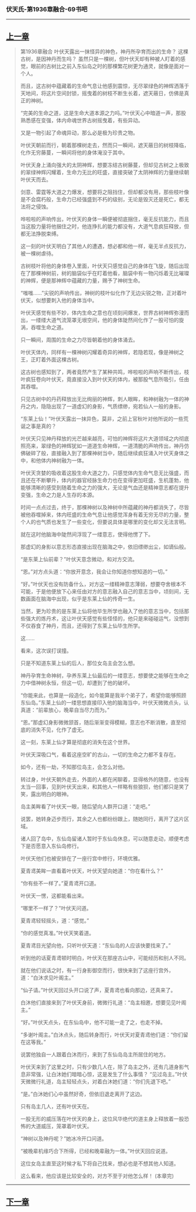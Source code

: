 ### 伏天氏-第1936章融合-69书吧

--------
[上一章](./50a2ecd625a71160facc701372ce786b.md)
--------


>
>
>
>第1936章融合
>叶伏天露出一抹怪异的神色，神丹所孕育而出的生命？
>这棵古树，是因神丹而生吗？
>虽然只是一棵树，但叶伏天却有种被人盯着的感觉，眼前的古树比之前入东仙岛之时的那棵繁花树更为通灵，就像是面对一个人。
>
>而且，这古树中蕴藏着的生命气息让他感到震惊，无尽翠绿色的神辉洒落于天地间，将这片空间封锁，摇曳着的树枝不断生长着，遮天蔽日，仿佛是真正的神树。
>
>“完美的生命之道，这是生命大道本源之力吗。”叶伏天心中暗道一声，那股熟悉感在变强，体内命魂世界古树摇曳着，有些异动。
>
>又是一物引起了命魂异动，那么必是极为珍贵之物。
>
>叶伏天朝前而行，朝着那棵树走去，然而只一瞬间，遮天蔽日的树枝降临，化作无穷藤蔓，一瞬间将他的身体淹没于其中。
>
>叶伏天身上涌向强大的太阴神辉，想要冻结古树藤蔓，但却见古树之上极致的翠绿神辉闪耀着，生命力无比的旺盛，直接突破了太阴神辉的力量继续朝叶伏天而去。
>
>剑意、雷霆等大道之力爆发，想要将之阻挡住，但却都没有用，那些枝叶像是不会腐朽般，生命力已经强盛到不朽的级别，无论是毁灭还是死亡，都无法将之侵蚀。
>
>哗啦啦的声响传出，叶伏天的身体一瞬便被彻底捆住，毫无反抗能力，而且当这股力量将他捆住之时，他连挣扎的能力都没有，大道气息疯狂释放，但都无法挣脱束缚。
>
>这一刻的叶伏天明白了其他人的遭遇，想必都和他一样，毫无半点反抗力，被一棵树虐待。
>
>古树枝叶将他的身体卷入里面，叶伏天只感觉自己的身体在飞旋，随后出现在了那棵神树前，树的脑袋似乎在盯着他看，脑袋中有一物闪烁着无比璀璨的神辉，便是那神辉中蕴藏的力量，赐予了神树生命。
>
>“嗤嗤……”尖锐的声响传出，神树的枝叶似化作了无边尖锐之物，正对着叶伏天，似想要刺入他的身体当中。
>
>叶伏天感觉有些不妙，体内生命之意也在顷刻间爆发，世界古树神辉弥漫而出，一缕缕大道气流笼罩无垠空间，他的身体陡然间化作了一股可怕的旋涡，吞噬生命之道。
>
>只一瞬间，周围的生命之力尽皆朝着他的身体涌去。
>
>叶伏天体内，同样有一棵神树闪耀着奇异的神辉，若隐若现，像是神树之王，正盯着外面这棵古树。
>
>这古树也感知到了，两者竟然产生了某种共鸣，哗啦啦的声响不断传出，枝叶疯狂卷向叶伏天，竟直接没入到叶伏天的体内，被那股气息所吸引，任由其吞噬。
>
>只见古树中的丹药释放出无比绚丽的神辉，刺人眼眸，和神树融为一体的神丹之内，隐隐出现了一道虚幻的身影，气质缥缈，宛若仙人一般的身影。
>
>“东莱上仙！”叶伏天露出一抹异色，莫非，之前上官秋叶对他所说的一些荒诞之事是真的？
>
>叶伏天只见神丹释放的光芒越来越亮，可怕的神辉将这片大道领域之内彻底照亮来，翠绿色的神辉犹如一道道生命神辉，一道清脆的声响传出，神丹仿佛破碎了般，直接融入到了那棵神树当中，随后继续疯狂涌入叶伏天身体之中，和他体内神树融为一体。
>
>叶伏天贪婪的吸收着这股生命大道之力，只感觉体内生命气息无比强盛，而且还在不断攀升，体内的器官经脉生命力也在变得更加旺盛，生机蓬勃，他能够清晰的感受到随着生命之力的强大，无论是气血还是精神意志都在提升变强，生命之力是人生存的本源。
>
>时间一点点过去，终于，那棵神树以及神树中所蕴藏的神丹都消失了，尽皆被他吞噬掉来，体内旺盛的生命气息让他感觉浑身有着无穷无尽的力量，整个人的也气质也发生了一些变化，但要说具体是哪里的变化却又无法言明。
>
>就在这时他脑海中陡然间浮现了一缕意志，使得他愣了下。
>
>那虚幻的身影以意志形态直接出现在脑海之中，依旧缥缈出尘，如谪仙般。
>
>“是东莱上仙前辈？”叶伏天意念微动，和对方交流。
>
>“恩。”对方点头道：“你放开意念，我会让你知道你想知道的一切。”
>
>“好。”叶伏天也没有防备什么，对方这一缕精神意志薄弱，想要夺舍根本不可能，于是他便放下心来任由对方的意志融入自己的意志当中，顷刻间，无数画面在脑海中出现，似乎是东莱上仙的传奇一生。
>
>当然，更为珍贵的是东莱上仙将他毕生所学也融入了他的意志当中，包括那些强大的炼丹术，这让叶伏天感觉有些怪怪的，他只是来碰碰运气，没想到不仅吞食了神丹，而且，还得到了东莱上仙毕生所学。
>
>这……
>
>看来，这次误打误撞。
>
>只是不知道东莱上仙的后人，那位女岛主会怎么想。
>
>神丹孕育生命神树，孕养东莱上仙最后的一缕意志，想要使之能够在生命之力中借神树永恒，但这一切，却遭到了他的破坏。
>
>“你能来此，也算是一段造化，如今能算是我半个弟子了，希望你能够照顾东仙岛。”东莱上仙的一缕思想直接印入他的脑海当中，叶伏天微微点头，认真道：“前辈放心，晚辈自当尽力而为。”
>
>“恩。”那虚幻身影微微颔首，随后渐渐变得模糊，意志也不断消散，直至彻底的消失不见，化作了虚无。
>
>这一刻，东莱上仙才算是彻底的消失在这个世界。
>
>叶伏天深吸口气，看着这座空旷的古山，一切的生命之力都不复存在。
>
>如今，还有一劫，不知那位岛主，会怎么对他。
>
>转过身，叶伏天朝外走去，外面的人都在闲聊着，显得格外的随意，也没有太当一回事，见到叶伏天出来，和其他人一样略有些狼狈，他们都只是笑了笑，露出明白的眼神。
>
>岛主美眸看了叶伏天一眼，随后望向人群开口道：“走吧。”
>
>说罢，她转身迈步而行，其余之人也都纷纷跟上，随她同行，离开了这片区域。
>
>诸人回了岛中，东仙岛留诸人暂时于东仙岛休息，可以随意走动，顺便考虑下是否愿意入东仙岛修行。
>
>叶伏天他们也被安排在了一座行宫中修行，环境优雅。
>
>夏青鸢美眸一直看着叶伏天，叶伏天望向她道：“你在看什么？”
>
>“你有些不一样了。”夏青鸢开口道。
>
>叶伏天一愣，这都能看出来。
>
>“哪里不一样了？”叶伏天问道。
>
>夏青鸢轻轻摇头，道：“感觉。”
>
>“你的感觉真准。”叶伏天笑着道。
>
>夏青鸢目光望向他，只听叶伏天道：“东仙岛的人应该快要找来了。”
>
>听到他的话夏青鸢顿时明白，叶伏天在那座古山中，可能经历和别人不同。
>
>就在他们说话之时，有一行身影御空而行，很快来到了这座行宫外，道：“白沐求见叶阁主。”
>
>“仙子请。”叶伏天回过头开口说了声，夏青鸢也看向那边，还真来了。
>
>白沐他们直接来到了叶伏天身前，微微行礼道：“岛主相邀，想要见见叶阁主。”
>
>“好。”叶伏天点头，在东仙岛中，他不可能一走了之，也走不掉。
>
>“多谢叶阁主。”白沐点头，随后转身而行，叶伏天对夏青鸢他们道：“你们留在这等我。”
>
>说罢他独自一人跟着白沐而行，来到了东仙岛岛主所居住的地方。
>
>叶伏天来到了这里之时，只有少数几人在，除了岛主之外，还有几道身影气息非常强，让白沐她们暗暗心惊，这是发生了什么事情？
>“见过岛主。”叶伏天微微行礼道，岛主轻轻点头，对着白沐她们道：“你们先退下吧。”
>
>“是。”白沐她们心中虽然好奇，但依旧退走离开了这边。
>
>只有岛主几人，还有叶伏天在。
>
>一股无形的威压落在叶伏天的身上，这位风华绝代的道主身上释放着一股恐怖的大道威压，笼罩着叶伏天。
>
>“神树以及神丹呢？”她冰冷开口问道。
>
>“被晚辈机缘巧合下所得，已经和晚辈融为一体。”叶伏天回应说道。
>
>这位女岛主直至这时候才私下将自己找来，想必也是不想其他人知道。
>
>这么看来，他应该是比较安全的，对方不至于对他怎么样！
>(本章完)
>
>

--------
[下一章](./a252ccee37dc44f24ef2b9949457d6e4.md)
--------
